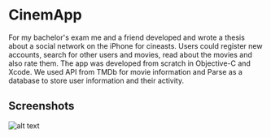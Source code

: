 CinemApp
========

For my bachelor's exam me and a friend developed and wrote a thesis about a social network on the iPhone for cineasts. Users could register new accounts, search for other users and movies, read about the movies and also rate them. The app was developed from scratch in Objective-C and Xcode. We used API from TMDb for movie information and Parse as a database to store user information and their activity.

## Screenshots
![alt text](https://raw.githubusercontent.com/teodorostlund/cinemapp/master/screenshots/klar1.png "CinemApp")
